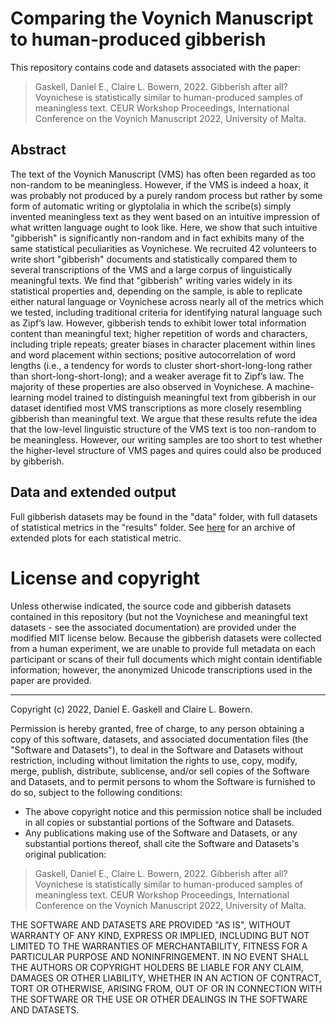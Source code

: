 # Comparing the Voynich Manuscript to human-produced gibberish

This repository contains code and datasets associated with the paper:

> Gaskell, Daniel E., Claire L. Bowern, 2022. Gibberish after all? Voynichese
  is statistically similar to human-produced samples of meaningless text. CEUR
  Workshop Proceedings, International Conference on the Voynich Manuscript 2022,
  University of Malta.
  
## Abstract

The text of the Voynich Manuscript (VMS) has often been regarded as too
non-random to be meaningless. However, if the VMS is indeed a hoax, it was
probably not produced by a purely random process but rather by some form of
automatic writing or glyptolalia in which the scribe(s) simply invented
meaningless text as they went based on an intuitive impression of what written
language ought to look like. Here, we show that such intuitive "gibberish" is
significantly non-random and in fact exhibits many of the same statistical
peculiarities as Voynichese. We recruited 42 volunteers to write short
"gibberish" documents and statistically compared them to several transcriptions
of the VMS and a large corpus of linguistically meaningful texts. We find that
"gibberish" writing varies widely in its statistical properties and, depending
on the sample, is able to replicate either natural language or Voynichese across
nearly all of the metrics which we tested, including traditional criteria for
identifying natural language such as Zipf’s law. However, gibberish tends to
exhibit lower total information content than meaningful text; higher repetition
of words and characters, including triple repeats; greater biases in character
placement within lines and word placement within sections; positive
autocorrelation of word lengths (i.e., a tendency for words to cluster
short-short-long-long rather than short-long-short-long); and a weaker average
fit to Zipf’s law. The majority of these properties are also observed in
Voynichese. A machine-learning model trained to distinguish meaningful text from
gibberish in our dataset identified most VMS transcriptions as more closely
resembling gibberish than meaningful text. We argue that these results refute
the idea that the low-level linguistic structure of the VMS text is too
non-random to be meaningless. However, our writing samples are too short to test
whether the higher-level structure of VMS pages and quires could also be
produced by gibberish.

## Data and extended output

Full gibberish datasets may be found in the "data" folder, with full datasets of
statistical metrics in the "results" folder. See [here](results/plots.md) for an
archive of extended plots for each statistical metric.
  
# License and copyright

Unless otherwise indicated, the source code and gibberish datasets contained in
this repository (but not the Voynichese and meaningful text datasets - see the
associated documentation) are provided under the modified MIT license below.
Because the gibberish datasets were collected from a human experiment, we are
unable to provide full metadata on each participant or scans of their full
documents which might contain identifiable information; however, the anonymized
Unicode transcriptions used in the paper are provided.

---

Copyright (c) 2022, Daniel E. Gaskell and Claire L. Bowern.

Permission is hereby granted, free of charge, to any person obtaining a copy
of this software, datasets, and associated documentation files (the "Software
and Datasets"), to deal in the Software and Datasets without restriction,
including without limitation the rights to use, copy, modify, merge, publish,
distribute, sublicense, and/or sell copies of the Software and Datasets, and to
permit persons to whom the Software is furnished to do so, subject to the
following conditions:

- The above copyright notice and this permission notice shall be included
  in all copies or substantial portions of the Software and Datasets.
- Any publications making use of the Software and Datasets, or any substantial
  portions thereof, shall cite the Software and Datasets's original publication:

> Gaskell, Daniel E., Claire L. Bowern, 2022. Gibberish after all? Voynichese
  is statistically similar to human-produced samples of meaningless text. CEUR
  Workshop Proceedings, International Conference on the Voynich Manuscript 2022,
  University of Malta.
  
THE SOFTWARE AND DATASETS ARE PROVIDED "AS IS", WITHOUT WARRANTY OF ANY KIND,
EXPRESS OR IMPLIED, INCLUDING BUT NOT LIMITED TO THE WARRANTIES OF
MERCHANTABILITY, FITNESS FOR A PARTICULAR PURPOSE AND NONINFRINGEMENT. IN NO
EVENT SHALL THE AUTHORS OR COPYRIGHT HOLDERS BE LIABLE FOR ANY CLAIM, DAMAGES OR
OTHER LIABILITY, WHETHER IN AN ACTION OF CONTRACT, TORT OR OTHERWISE, ARISING
FROM, OUT OF OR IN CONNECTION WITH THE SOFTWARE OR THE USE OR OTHER DEALINGS IN
THE SOFTWARE AND DATASETS.